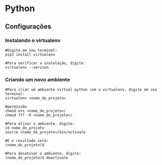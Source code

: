 # **Python**

## Configurações

### Instalando o virtualenv

```shell
#Digite em seu terminal:
pip3 install virtualenv

#Para verificar a instalação, digite:
virtualenv --version
```

### Criando um novo ambiente

```shell
#Para criar um ambiente virtual python com o virtualenv, digite em seu terminal:
virtualenv <nome_do_projeto>

#permissão
chmod o+x <nome_do_projeto>/
chmod 777 -R <nome_do_projeto>/

#Para ativar o ambiente, digite:
cd nome_do_projeto
source <nome_do_projeto>/bin/activate

#E o resultado será:
(nome_do_projeto)$

#Para desativar o ambiente, digite:
(nome_do_projeto)$ deactivate
```
